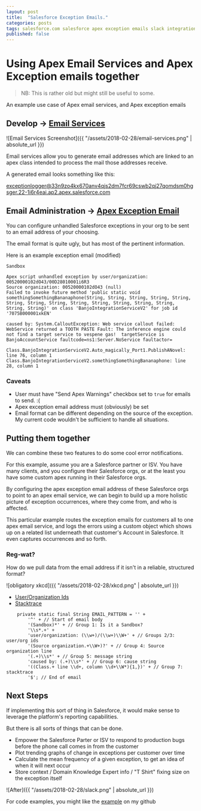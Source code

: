 ```yaml
---
layout: post
title:  "Salesforce Exception Emails."
categories: posts
tags: salesforce.com salesforce apex exception emails slack integration errors automation
published: false
---
```


# Using Apex Email Services and Apex Exception emails together

> NB: This is rather old but might still be useful to some.

An example use case of Apex email services, and Apex exception emails


## Develop -> [Email Services](https://ap2.salesforce.com/email-admin/services/listEmailServicesFunction.apexp?retURL=%2Fui%2Fsetup%2FSetup%3Fsetupid%3DDevToolsIntegrate&setupid=EmailToApexFunction)

![Email Services Screenshot]({{ "/assets/2018-02-28/email-services.png" | absolute_url }})

Email services allow you to generate email addresses which are linked to an apex class intended to process the mail those addresses receive.

A generated email looks something like this:

exceptionlogger@33n9zo4kx670anv4qjs2dm7fcr69cswb2qj27qomdsm0hgsger.22-1i6r4eai.ap2.apex.salesforce.com

## Email Administration -> [Apex Exception Email](https://ap2.salesforce.com/apexpages/setup/apexExceptionEmail.apexp?retURL=%2Fui%2Fsetup%2FSetup%3Fsetupid%3DEmailAdmin&setupid=ApexExceptionEmail)

You can configure unhandled Salesforce exceptions in your org to be sent to an email address of your choosing.

The email format is quite ugly, but has most of the pertinent information.


Here is an example exception email (modified)
```
Sandbox

Apex script unhandled exception by user/organization: 00520000102dO43/00D28010001i6R3
Source organization: 00520000102dO43 (null)
Failed to invoke future method 'public static void somethingSomethingBananaphone(String, String, String, String, String, String, String, String, String, String, String, String, String, String, String)' on class 'BanjoIntegrationServiceV2' for job id '7075B000001xkEN'

caused by: System.CalloutException: Web service callout failed: WebService returned a TOOTH PASTE Fault: The inference engine could not find a target service to vespene gas!  targetService is BanjoAccountService faultcode=ns1:Server.NoService faultactor=

Class.BanjoIntegrationServiceV2.Auto_magically_Port1.PublishANovel: line 76, column 1
Class.BanjoIntegrationServiceV2.somethingSomethingBananaphone: line 28, column 1
```

### Caveats

- User must have "Send Apex Warnings" checkbox set to `true` for emails to send. :(
- Apex exception email address must (obviously) be set
- Email format can be different depending on the source of the exception. My current code wouldn't be sufficient to handle all situations.

## Putting them together

We can combine these two features to do some cool error notifications.

For this example, assume you are a Salesforce partner or ISV. You have many clients, and you configure their Salesforce orgs, or at the least you have some custom apex running in their Salesforce orgs.

By configuring the apex exception email address of these Salesforce orgs to point to an apex email service, we can begin to build up a more holistic picture of exception occurrences, where they come from, and who is affected.

This particular example routes the exception emails for customers all to one apex email service, and logs the errors using a custom object which shows up on a related list underneath that customer's Account in Salesforce. It even captures occurrences and so forth.

### Reg-wat?

How do we pull data from the email address if it isn't in a reliable, structured format?

![obligatory xkcd]({{ "/assets/2018-02-28/xkcd.png" | absolute_url }})

- [User/Organization Ids](http://www.regexpal.com/?fam=95657)
- [Stacktrace](http://www.regexpal.com/?fam=95656)

```
    private static final String EMAIL_PATTERN = '' +
        '^' + // Start of email body
        '(Sandbox)*' + // Group 1: Is it a Sandbox?
        '\\s*.+' +
        'user/organization: (\\w+)/(\\w+)\\W+' + // Groups 2/3: user/org ids
        '(Source organization.+\\W+)?' + // Group 4: Source organization line
        '(.+)\\s*' + // Group 5: message string
        'caused by: (.+)\\s*' + // Group 6: cause string
        '((Class.+ line \\d+, column \\d+\\W*){1,})' + // Group 7: stacktrace
        '$'; // End of email
```

## Next Steps

If implementing this sort of thing in Salesforce, it would make sense to leverage the platform's reporting capabilities.

But there is all sorts of things that can be done.

- Empower the Salesforce Parter or ISV to respond to production bugs before the phone call comes in from the customer
- Plot trending graphs of change in exceptions per customer over time
- Calculate the mean frequency of a given exception, to get an idea of when it will next occur
- Store context / Domain Knowledge Expert info / "T Shirt" fixing size on the exception itself

![After]({{ "/assets/2018-02-28/slack.png" | absolute_url }})

For code examples, you might like the [example](https://github.com/nathanKramer/sf-exception-emails) on my github
